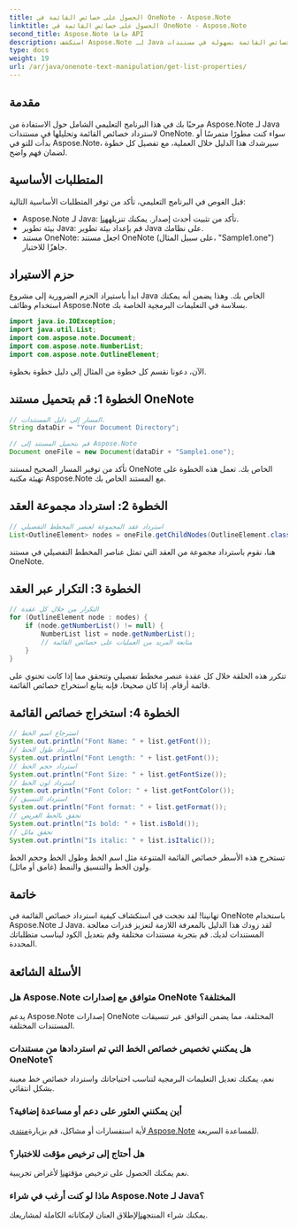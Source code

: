 ```yaml
---
title: الحصول على خصائص القائمة في OneNote - Aspose.Note
linktitle: الحصول على خصائص القائمة في OneNote - Aspose.Note
second_title: Aspose.Note جافا API
description: استكشف Aspose.Note لـ Java واحصل على خصائص القائمة بسهولة في مستندات OneNote. قم بتحسين معالجة مستنداتك باستخدام مكتبة Java القوية هذه.
type: docs
weight: 19
url: /ar/java/onenote-text-manipulation/get-list-properties/
---
```

## مقدمة
مرحبًا بك في هذا البرنامج التعليمي الشامل حول الاستفادة من Aspose.Note لـ Java لاسترداد خصائص القائمة وتحليلها في مستندات OneNote. سواء كنت مطورًا متمرسًا أو بدأت للتو في Aspose.Note، سيرشدك هذا الدليل خلال العملية، مع تفصيل كل خطوة لضمان فهم واضح.
## المتطلبات الأساسية
قبل الغوص في البرنامج التعليمي، تأكد من توفر المتطلبات الأساسية التالية:
-  Aspose.Note لـ Java: تأكد من تثبيت أحدث إصدار. يمكنك تنزيله[هنا](https://releases.aspose.com/note/java/).
- بيئة تطوير Java: قم بإعداد بيئة تطوير Java على نظامك.
- مستند OneNote: اجعل مستند OneNote (على سبيل المثال، "Sample1.one") جاهزًا للاختبار.
## حزم الاستيراد
ابدأ باستيراد الحزم الضرورية إلى مشروع Java الخاص بك. وهذا يضمن أنه يمكنك استخدام وظائف Aspose.Note بسلاسة في التعليمات البرمجية الخاصة بك.
```java
import java.io.IOException;
import java.util.List;
import com.aspose.note.Document;
import com.aspose.note.NumberList;
import com.aspose.note.OutlineElement;
```

الآن، دعونا نقسم كل خطوة من المثال إلى دليل خطوة بخطوة.

## الخطوة 1: قم بتحميل مستند OneNote

```java
// المسار إلى دليل المستندات.
String dataDir = "Your Document Directory";

// قم بتحميل المستند إلى Aspose.Note
Document oneFile = new Document(dataDir + "Sample1.one");
```

تأكد من توفير المسار الصحيح لمستند OneNote الخاص بك. تعمل هذه الخطوة على تهيئة مكتبة Aspose.Note مع المستند الخاص بك.

## الخطوة 2: استرداد مجموعة العقد

```java
// استرداد عقد المجموعة لعنصر المخطط التفصيلي
List<OutlineElement> nodes = oneFile.getChildNodes(OutlineElement.class);
```

هنا، نقوم باسترداد مجموعة من العقد التي تمثل عناصر المخطط التفصيلي في مستند OneNote.

## الخطوة 3: التكرار عبر العقد

```java
// التكرار من خلال كل عقدة
for (OutlineElement node : nodes) {
    if (node.getNumberList() != null) {
        NumberList list = node.getNumberList();
        // متابعة المزيد من العمليات على خصائص القائمة
    }
}
```

تتكرر هذه الحلقة خلال كل عقدة عنصر مخطط تفصيلي وتتحقق مما إذا كانت تحتوي على قائمة أرقام. إذا كان صحيحا، فإنه يتابع استخراج خصائص القائمة.

## الخطوة 4: استخراج خصائص القائمة

```java
// استرجاع اسم الخط
System.out.println("Font Name: " + list.getFont());
// استرداد طول الخط
System.out.println("Font Length: " + list.getFont());
// استرداد حجم الخط
System.out.println("Font Size: " + list.getFontSize());
// استرداد لون الخط
System.out.println("Font Color: " + list.getFontColor());
// استرداد التنسيق
System.out.println("Font format: " + list.getFormat());
// تحقق بالخط العريض
System.out.println("Is bold: " + list.isBold());
// تحقق مائل
System.out.println("Is italic: " + list.isItalic());
```

تستخرج هذه الأسطر خصائص القائمة المتنوعة مثل اسم الخط وطول الخط وحجم الخط ولون الخط والتنسيق والنمط (غامق أو مائل).

## خاتمة
تهانينا! لقد نجحت في استكشاف كيفية استرداد خصائص القائمة في OneNote باستخدام Aspose.Note لـ Java. لقد زودك هذا الدليل بالمعرفة اللازمة لتعزيز قدرات معالجة المستندات لديك. قم بتجربة مستندات مختلفة وقم بتعديل الكود ليناسب متطلباتك المحددة.
## الأسئلة الشائعة
### هل Aspose.Note متوافق مع إصدارات OneNote المختلفة؟
يدعم Aspose.Note إصدارات OneNote المختلفة، مما يضمن التوافق عبر تنسيقات المستندات المختلفة.
### هل يمكنني تخصيص خصائص الخط التي تم استردادها من مستندات OneNote؟
نعم، يمكنك تعديل التعليمات البرمجية لتناسب احتياجاتك واسترداد خصائص خط معينة بشكل انتقائي.
### أين يمكنني العثور على دعم أو مساعدة إضافية؟
 لأية استفسارات أو مشاكل، قم بزيارة[منتدى Aspose.Note](https://forum.aspose.com/c/note/28) للمساعدة السريعة.
### هل أحتاج إلى ترخيص مؤقت للاختبار؟
 نعم يمكنك الحصول على ترخيص مؤقت[هنا](https://purchase.aspose.com/temporary-license/) لأغراض تجريبية.
### ماذا لو كنت أرغب في شراء Aspose.Note لـ Java؟
 يمكنك شراء المنتج[هنا](https://purchase.aspose.com/buy)لإطلاق العنان لإمكاناته الكاملة لمشاريعك.
